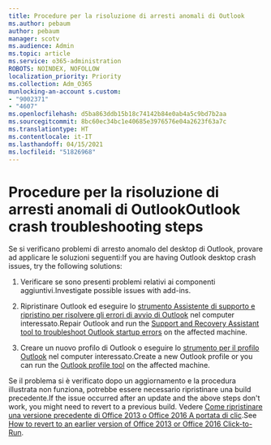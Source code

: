 ```yaml
---
title: Procedure per la risoluzione di arresti anomali di Outlook
ms.author: pebaum
author: pebaum
manager: scotv
ms.audience: Admin
ms.topic: article
ms.service: o365-administration
ROBOTS: NOINDEX, NOFOLLOW
localization_priority: Priority
ms.collection: Adm_O365
munlocking-an-account s.custom:
- "9002371"
- "4607"
ms.openlocfilehash: d5ba863ddb15b18c74142b84e0ab4a5c9bd7b2aa
ms.sourcegitcommit: 8bc60ec34bc1e40685e3976576e04a2623f63a7c
ms.translationtype: HT
ms.contentlocale: it-IT
ms.lasthandoff: 04/15/2021
ms.locfileid: "51826968"
---
```

# <a name="outlook-crash-troubleshooting-steps"></a><span data-ttu-id="dcd82-102">Procedure per la risoluzione di arresti anomali di Outlook</span><span class="sxs-lookup"><span data-stu-id="dcd82-102">Outlook crash troubleshooting steps</span></span>

<span data-ttu-id="dcd82-103">Se si verificano problemi di arresto anomalo del desktop di Outlook, provare ad applicare le soluzioni seguenti:</span><span class="sxs-lookup"><span data-stu-id="dcd82-103">If you are having Outlook desktop crash issues, try the following solutions:</span></span>

1. <span data-ttu-id="dcd82-104">Verificare se sono presenti problemi relativi ai componenti aggiuntivi.</span><span class="sxs-lookup"><span data-stu-id="dcd82-104">Investigate possible issues with add-ins.</span></span>

2. <span data-ttu-id="dcd82-105">Ripristinare Outlook ed eseguire lo [strumento Assistente di supporto e ripristino per risolvere gli errori di avvio di Outlook](https://aka.ms/SaRA-OutlookWontStart) nel computer interessato.</span><span class="sxs-lookup"><span data-stu-id="dcd82-105">Repair Outlook and run the [Support and Recovery Assistant tool to troubleshoot Outlook startup errors](https://aka.ms/SaRA-OutlookWontStart) on the affected machine.</span></span>

3. <span data-ttu-id="dcd82-106">Creare un nuovo profilo di Outlook o eseguire lo [strumento per il profilo Outlook](https://aka.ms/SaRA-OutlookSetupProfile) nel computer interessato.</span><span class="sxs-lookup"><span data-stu-id="dcd82-106">Create a new Outlook profile or you can run the [Outlook profile tool](https://aka.ms/SaRA-OutlookSetupProfile) on the affected machine.</span></span>

<span data-ttu-id="dcd82-107">Se il problema si è verificato dopo un aggiornamento e la procedura illustrata non funziona, potrebbe essere necessario ripristinare una build precedente.</span><span class="sxs-lookup"><span data-stu-id="dcd82-107">If the issue occurred after an update and the above steps don't work, you might need to revert to a previous build.</span></span> <span data-ttu-id="dcd82-108">Vedere [Come ripristinare una versione precedente di Office 2013 o Office 2016 A portata di clic](https://support.microsoft.com/help/2770432).</span><span class="sxs-lookup"><span data-stu-id="dcd82-108">See [How to revert to an earlier version of Office 2013 or Office 2016 Click-to-Run](https://support.microsoft.com/help/2770432).</span></span>
